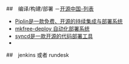 ##　编译/构建/部署
－[开源中国-列表](https://gitee.com/explore/ci?lang=Java&order=recommend)
- [Piplin是一款免费、开源的持续集成与部署系统](https://gitee.com/Piplin/Piplin)
- [mkfree-deploy 自动化部署系统](https://gitee.com/381895649/mkfree-deploy)
- [syncd是一款开源的代码部署工具](https://gitee.com/dreamans/syncd)
- []()

##　jenkins 或者 rundesk

